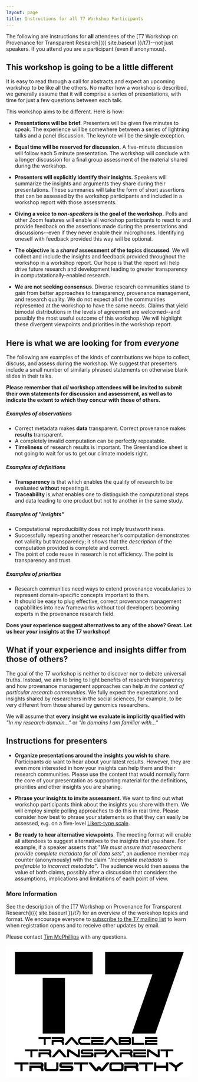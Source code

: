 ```yaml
---
layout: page
title: Instructions for all T7 Workshop Participants
---
```


The following are instructions for __all__ attendees of the [T7 Workshop on Provenance for Transparent Research]({{ site.baseurl }}/t7)--not just speakers.  If you attend you are a participant (even if anonymous).

## This workshop is going to be a little different

It is easy to read through a call for abstracts and expect an upcoming workshop to be like all the others. No matter how a workshop is described, we generally assume that it will comprise a series of presentations, with time for just a few questions between each talk. 

This workshop aims to be different. Here is how:

* **Presentations will be brief.**  Presenters will be given five minutes to speak. The experience will be somewhere between a series of lightning talks and a panel discussion. The keynote will be the single exception.

* **Equal time will be reserved for discussion.** A five-minute discussion will follow each 5 minute presentation. The workshop will conclude with a longer discussion for a final group assessment of the material shared during the workshop.

* **Presenters will explicitly identify their insights.** Speakers will summarize the insights and arguments they share during their presentations. These summaries will take the form of short assertions that can be assessed by the workshop participants and included in a workshop report with those assessments.

* **Giving a voice to *non-speakers* is the goal of the workshop.**  Polls and other Zoom features will enable all workshop participants to react to and provide feedback on the assertions made during the presentations and discussions--even if they never enable their microphones.  Identifying oneself with feedback provided this way will be optional.

* **The objective is a *shared* assessment of the topics discussed**. We will collect and include the insights and feedback provided throughout the workshop in a workshop report. Our hope is that the report will help drive future research and development leading to greater transparency in computatationally-enabled research.

* **We are not seeking consensus**. Diverse research communities stand to gain from better approaches to transparency, provenance management, and research quality. We do not expect all of the communities represented at the workshop to have the same needs. Claims that yield bimodal distributions in the levels of agreement are welcomed--and possibly the most useful outcome of this workshop.  We will highlight these divergent viewpoints and priorities in the workshop report.

## Here is what we are looking for from *everyone*

The following are examples of the kinds of contributions we hope to collect, discuss, and assess during the workshop. We suggest that presenters include a small number of similarly phrased statements on otherwise blank slides in their talks.  

__Please remember that *all* workshop attendees will be invited to submit their own statements for discussion and assessment, as well as to indicate the extent to which they concur with those of others.__

##### *Examples of observations*

* Correct metadata makes __data__ transparent.  Correct provenance makes __results__ transparent.
* A completely invalid computation can be perfectly repeatable.
* __Timeliness__ of research results is important. The Greenland ice sheet is not going to wait for us to get our climate models right.

##### *Examples of definitions*

* __Transparency__ is that which enables the quality of research to be evaluated __without__ repeating it.
* __Traceability__ is what enables one to distinguish the computational steps and data leading to one product but not to another in the same study.

##### *Examples of "insights"*

* Computational reproducibility does not imply trustworthiness.
* Successfully repeating another researcher's computation demonstrates not validity but transparency; it shows that the *description* of the computation provided is complete and correct.
* The point of code reuse in research is not efficiency. The point is transparency and trust.

##### *Examples of priorities*

* Research communities need ways to extend provenance vocabularies to represent domain-specific concepts important to them.
* It should be easy to plug effective, correct provenance management capabilities into new frameworks without tool developers becoming experts in the provenance research field.

**Does your experience suggest alternatives to any of the above? Great. Let us hear *your* insights at the T7 workshop!**

## What if your experience and insights differ from those of others?

The goal of the T7 workshop is neither to discover nor to debate universal truths. Instead, we aim to bring to light benefits of research transparency and how provenance management approaches can help *in the context of particular research communities*. We fully expect the expectations and insights shared by researchers in the social sciences, for example, to be very different from those shared by genomics researchers.

We will assume that __every insight we evaluate is implicitly qualified with__ *"In my research domain..."* or *"In domains I am familiar with..."*  

## Instructions for presenters

* **Organize presentations around the insights you wish to share**.  Participants *do* want to hear about your latest results. However, they are even more interested in how your insights can help them and their research communities. Please use the content that would normally form the core of your presentation as supporting material for the definitions, priorities and other insights you are sharing. 

* **Phrase your insights to invite assessment**.  We want to find out what workshop participants think about the insights you share with them. We will employ simple polling approaches to do this in real time. Please consider how best to phrase your statements so that they can easily be assessed, e.g. on a five-level [Likert-type scale](https://en.wikipedia.org/wiki/Likert_scale).

* **Be ready to hear alternative viewpoints**. The meeting format will enable all attendees to suggest alternatives to the insights that you share. For example, if a speaker asserts that "*We must ensure that researchers provide complete metadata for all data sets*", an audience member may counter (anonymously) with the claim *"Incomplete metadata is preferable to incorrect metadata"*.  The audience would then assess the value of both claims, possibly after a discussion that considers the assumptions, implications and limitations of each point of view.

### More Information

See the description of the [T7 Workshop on Provenance for Transparent Research]({{ site.baseurl }}/t7) for an overview of the workshop topics and format.  We encourage everyone to [subscribe to the T7 mailing list](https://t7.tmcphillips.dev/) to learn when registration opens and to receive other updates by email.

Please contact [Tim McPhillips](mailto:tmcphill@illinois.edu) with any questions.

<div class="container">
  <img src="assets/T7-Logo-resized-smaller.png" />
</div>